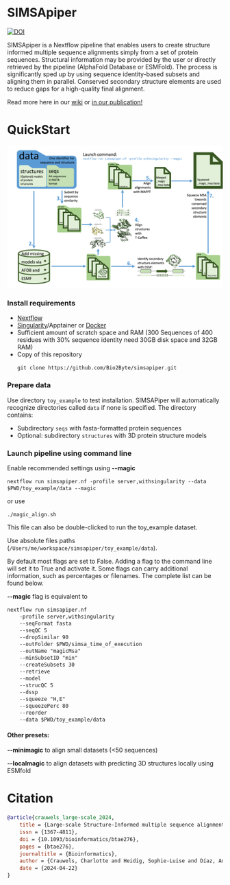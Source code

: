 # SIMSApiper
[![DOI](https://zenodo.org/badge/DOI/10.5281/zenodo.10854343.svg)](https://doi.org/10.5281/zenodo.10854343)

SIMSApiper is a Nextflow pipeline that enables users to create structure informed multiple sequence alignments simply from a set of protein sequences.
Structural information may be provided by the user or directly retrieved by the pipeline (AlphaFold Database or ESMFold). 
The process is significantly sped up by using sequence identity-based subsets and aligning them in parallel. 
Conserved secondary structure elements are used to reduce gaps for a high-quality final alignment.

Read more here in our [wiki](https://github.com/Bio2Byte/simsapiper/wiki) or [in our publication!](https://doi.org/10.1093/bioinformatics/btae276)

# QuickStart

![Simplified representation of SIMSApiper workflow!](schemes/simpleScheme2.png "Simplified representation of SIMSApiper workflow")
### Install requirements

- [Nextflow](https://www.nextflow.io/docs/latest/getstarted.html)
- [Singularity](https://apptainer.org/admin-docs/master/installation.html#installation-on-linux)/Apptainer or [Docker](https://docs.docker.com/get-docker/)
- Sufficient amount of scratch space and RAM (300 Sequences of 400 residues with 30% sequence identity need 30GB disk space and 32GB RAM)
- Copy of this repository
  ```
  git clone https://github.com/Bio2Byte/simsapiper.git
  ```

### Prepare data

Use directory `toy_example` to test installation.
SIMSAPiper will automatically recognize directories called `data` if none is specified.
The directory contains:

- Subdirectory `seqs` with fasta-formatted protein sequences
- Optional: subdirectory `structures` with 3D protein structure models

### Launch pipeline using command line

Enable recommended settings using **--magic**
```
nextflow run simsapiper.nf -profile server,withsingularity --data $PWD/toy_example/data --magic
```
or use 
```
./magic_align.sh
```
This file can also be double-clicked to run the toy_example dataset.

Use absolute files paths (`/Users/me/workspace/simsapiper/toy_example/data`).

By default most flags are set to False. 
Adding a flag to the command line will set it to True and activate it. 
Some flags can carry additional information, such as percentages or filenames.
The complete list can be found below.

**--magic** flag is equivalent to

```
nextflow run simsapiper.nf 
    -profile server,withsingularity 
    --seqFormat fasta
    --seqQC 5
    --dropSimilar 90
    --outFolder $PWD/simsa_time_of_execution
    --outName "magicMsa"
    --minSubsetID "min"
    --createSubsets 30
    --retrieve
    --model
    --strucQC 5
    --dssp
    --squeeze "H,E"
    --squeezePerc 80
    --reorder
    --data $PWD/toy_example/data
```

#### Other presets:

**--minimagic** to align small datasets (<50 sequences)

**--localmagic** to align datasets with predicting 3D structures locally using ESMfold

# Citation

```bibtex
@article{crauwels_large-scale_2024,
	title = {Large-scale Structure-Informed multiple sequence alignment of proteins with {SIMSApiper}},
	issn = {1367-4811},
	doi = {10.1093/bioinformatics/btae276},
	pages = {btae276},
	journaltitle = {Bioinformatics},
	author = {Crauwels, Charlotte and Heidig, Sophie-Luise and Díaz, Adrián and Vranken, Wim F},
	date = {2024-04-22}
}
```
